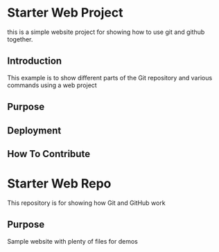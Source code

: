 # Starter Web Project

this is a simple website project for showing how to use git and github together.

## Introduction

This example is to show different parts of the Git repository and various commands using a web project 

## Purpose

## Deployment


## How To Contribute



# Starter Web Repo

This repository is for showing how Git and GitHub work

## Purpose

Sample website with plenty of files for demos
